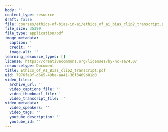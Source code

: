 ```yaml
---
body: ''
content_type: resource
draft: false
file: courses/ethics-of-bias-in-ai/ethics_of_ai_bias_clip2_transcript.pdf
file_size: 35399
file_type: application/pdf
image_metadata:
  caption: ''
  credit: ''
  image-alt: ''
learning_resource_types: []
license: https://creativecommons.org/licenses/by-nc-sa/4.0/
resourcetype: Document
title: Ethics_of_AI_Bias_clip2_transcript.pdf
uid: 7976fa8f-d6e5-49ba-aa41-36f3409b01d0
video_files:
  archive_url: ''
  video_captions_file: ''
  video_thumbnail_file: ''
  video_transcript_file: ''
video_metadata:
  video_speakers: ''
  video_tags: ''
  youtube_description: ''
  youtube_id: ''
---
```

